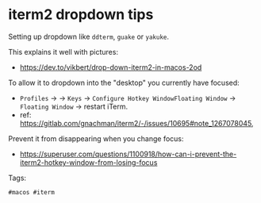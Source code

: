 # iterm2 dropdown tips

Setting up dropdown like `ddterm`, `guake` or `yakuke`.

This explains it well with pictures:

- https://dev.to/vikbert/drop-down-iterm2-in-macos-2od

To allow it to dropdown into the "desktop" you currently have focused:

- `Profiles` -> <profile> -> `Keys` -> `Configure Hotkey WindowFloating Window` -> `Floating Window` -> restart iTerm.
- ref: https://gitlab.com/gnachman/iterm2/-/issues/10695#note_1267078045,

Prevent it from disappearing when you change focus:

- https://superuser.com/questions/1100918/how-can-i-prevent-the-iterm2-hotkey-window-from-losing-focus

Tags:

    #macos #iterm
